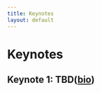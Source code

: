 ```yaml
---
title: Keynotes
layout: default
---
```


# Keynotes

## Keynote 1: TBD([bio](https://www.google.com/))


